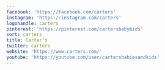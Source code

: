 ```yaml
---
facebook: 'https://facebook.com/carters'
instagram: 'https://instagram.com/carters'
logohandle: carters
pinterest: 'https://pinterest.com/cartersbabykids'
sort: carters
title: Carter's
twitter: carters
website: 'https://www.carters.com/'
youtube: 'https://youtube.com/user/cartersbabiesandkids'
---
```

